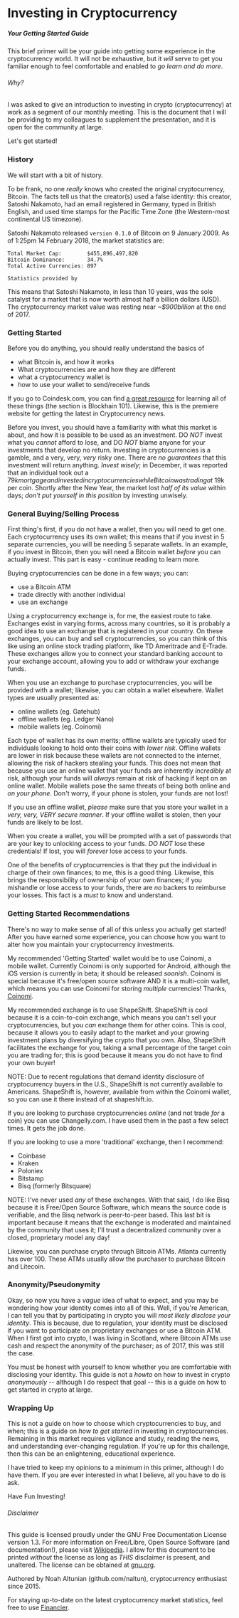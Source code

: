 # Investing in Cryptocurrency
##### Your _Getting Started_ Guide

This brief primer will be your guide into getting some experience in the cryptocurrency world. It will not be exhaustive, but it _will_ serve to get you familiar enough to feel comfortable and enabled to _go learn and do more_.

###### Why?
I was asked to give an introduction to investing in crypto (cryptocurrency) at work as a segment of our monthly meeting. This is the document that I will be providing to my colleagues to supplement the presentation, and it is open for the community at large.

Let's get started!

### History
We will start with a bit of history.

To be frank, no one _really_ knows who created the original cryptocurrency, Bitcoin. The facts tell us that the creator(s) used a false identity: this creator, Satoshi Nakamoto, had an email registered in Germany, typed in British English, and used time stamps for the Pacific Time Zone (the Western-most continental US timezone).

Satoshi Nakamoto released `version 0.1.0` of Bitcoin on 9 January 2009. As of 1:25pm 14 February 2018, the market statistics are:
```
Total Market Cap:        $455,896,497,820
Bitcoin Dominance:       34.7%
Total Active Currencies: 897

Statistics provided by
```

This means that Satoshi Nakamoto, in less than 10 years, was the sole catalyst for a market that is now worth almost half a billion dollars (USD). The cryptocurrency market value was resting near _~$900billion_ at the end of 2017.

### Getting Started
Before you do anything, you should really understand the basics of
- what Bitcoin is, and how it works
- What cryptocurrencies are and how they are different
- what a cryptocurrency wallet is
- how to use your wallet to send/receive funds

If you go to Coindesk.com, you can find [a great resource](https://www.coindesk.com/information/) for learning all of these things (the section is Blockhain 101). Likewise, this is the premiere website for getting the latest in Cryptocurrency news.

Before you invest, you should have a familiarity with what this market is about, and how it is possible to be used as an investment. DO _NOT_ invest what you _cannot_ afford to lose, and DO _NOT_ blame anyone for your investments that develop no return. Investing in cryptocurrencies is a gamble, and a very, very, _very_ risky one. There are _no guarantees_ that this investment will return anything. _Invest wisely_; in December, it was reported that an individual took out a $79k mortgage and invested in cryptocurrencies while Bitcoin was trading at ~$19k per coin. Shortly after the New Year, the market lost _half of its value_ within days; _don't put yourself in this position_ by investing unwisely.

### General Buying/Selling Process
First thing's first, if you do not have a wallet, then you will need to get one. Each cryptocurrency uses its own wallet; this means that if you invest in 5 separate currencies, you will be needing 5 separate wallets. In an example, if you invest in Bitcoin, then you will need a Bitcoin wallet _before_ you can actually invest. This part is easy - continue reading to learn more.

Buying cryptocurrencies can be done in a few ways; you can:
- use a Bitcoin ATM
- trade directly with another individual
- use an exchange

Using a cryptocurrency exchange is, for me, the easiest route to take. Exchanges exist in varying forms, across many countries, so it is probably a good idea to use an exchange that is registered in your country. On these exchanges, you can buy and sell cryptocurrencies, so you can think of this like using an online stock trading platform, like TD Ameritrade and E-Trade. These exchanges allow you to connect your standard banking account to your exchange account, allowing you to add or withdraw your exchange funds.

When you use an exchange to purchase cryptocurrencies, you will be provided with a wallet; likewise, you can obtain a wallet elsewhere. Wallet types are usually presented as:
- online wallets (eg. Gatehub)
- offline wallets (eg. Ledger Nano)
- mobile wallets (eg. Coinomi)

Each type of wallet has its own merits; offline wallets are typically used for individuals looking to hold onto their coins with _lower risk_. Offline wallets are lower in risk because these wallets are not connected to the internet, allowing the risk of hackers stealing your funds. This does not mean that because you use an online wallet that your funds are inherently _incredibly_ at risk, although your funds will _always_ remain at risk of hacking if kept on an online wallet. Mobile wallets pose the same threats of being both online and _on your phone_. Don't worry, if your phone is stolen, your funds are not lost!

If you use an offline wallet, _please_ make sure that you store your wallet in a _very, very, VERY secure manner_. If your offline wallet is stolen, then your funds are likely to be lost.

When you create a wallet, you will be prompted with a set of passwords that are your key to unlocking access to your funds. _DO NOT_ lose these credentials! If lost, you will _forever_ lose access to your funds.

One of the benefits of cryptocurrencies is that they put the individual in charge of their own finances; to me, this is a good thing. Likewise, this brings the responsibility of ownership of your own finances; if you mishandle or lose access to your funds, there are _no_ backers to reimburse your losses. This fact is a _must_ to know and understand.

### Getting Started Recommendations
There's no way to make sense of all of this unless you actually get started! After you have earned some experience, you can choose how you want to alter how you maintain your cryptocurrency investments.

My recommended 'Getting Started' wallet would be to use Coinomi, a mobile wallet. Currently Coinomi is only supported for Android, although the iOS version is currently in beta; it should be released _soonish_. Coinomi is special because it's free/open source software AND it is a multi-coin wallet, which means you can use Coinomi for storing _multiple_ currencies! Thanks, [Coinomi](https://coinomi.com/).

My recommended exchange is to use ShapeShift. ShapeShift is cool because it is a coin-to-coin exchange, which means you can't sell your cryptocurrencies, but you _can_ exchange them for other coins. This is cool, because it allows you to easily adapt to the market and your growing investment plans by diversifying the crypto that you own. Also, ShapeShift facilitates the exchange for you, taking a small percentage of the target coin you are trading for; this is good because it means you do not have to find your own buyer!

NOTE: Due to recent regulations that demand identity disclosure of cryptocurrency buyers in the U.S., ShapeShift is not currently available to Americans. ShapeShift is, however, available from within the Coinomi wallet, so you can use it there instead of at shapeshift.io.

If you are looking to purchase cryptocurrencies _online_ (and not trade _for_ a coin) you can use Changelly.com. I have used them in the past a few select times. It gets the job done.

If you are looking to use a more 'traditional' exchange, then I recommend:
- Coinbase
- Kraken
- Poloniex
- Bitstamp
- Bisq (formerly Bitsquare)

NOTE: I've never used _any_ of these exchanges. With that said, I do like Bisq because it is Free/Open Source Software, which means the source code is verifiable, and the Bisq network is peer-to-peer based. This last bit is important because it means that the exchange is moderated and maintained by the community that uses it; I'll trust a decentralized community over a closed, proprietary model any day!

Likewise, you can purchase crypto through Bitcoin ATMs. Atlanta currently has over 100. These ATMs usually allow the purchaser to purchase Bitcoin and Litecoin.

### Anonymity/Pseudonymity
Okay, so now you have a _vague_ idea of what to expect, and you may be wondering how your identity comes into all of this. Well, if you're American, I can tell you that by participating in crypto you will _most likely disclose your identity_. This is because, due to regulation, your identity must be disclosed if you want to participate on proprietary exchanges or use a Bitcoin ATM. When I first got into crypto, I was living in Scotland, where Bitcoin ATMs use cash and respect the anonymity of the purchaser; as of 2017, this was still the case.

You must be honest with yourself to know whether you are comfortable with disclosing your identity. This guide is not a _howto_ on how to invest in crypto _anonymously_ -- although I do respect that goal -- this is a guide on how to get started in crypto at large.

### Wrapping Up
This is not a guide on how to choose which cryptocurrencies to buy, and when; this is a guide on _how to get started_ in investing in cryptocurrencies. Remaining in this market requires vigilance and study, reading the news, and understanding ever-changing regulation. If you're up for this challenge, then this can be an enlightening, educational experience.

I have tried to keep my opinions to a minimum in this primer, although I do have them. If you are ever interested in what I believe, all you have to do is ask.

Have Fun Investing!

###### Disclaimer
This guide is licensed proudly under the GNU Free Documentation License version 1.3. For more information on Free/Libre, Open Source Software (and documentation!), please visit [Wikipedia](https://en.wikipedia.org/wiki/Free_and_open-source_software). I allow for this document to be printed _without_ the license as long as _THIS_ disclaimer is present, and unaltered. The license can be obtained at [gnu.org](https://www.gnu.org/copyleft/fdl.html).

Authored by Noah Altunian (github.com/naltun), cryptocurrency enthusiast since 2015.

For staying up-to-date on the latest cryptocurrency market statistics, feel free to use [Financier](https://github.com/naltun/financier).
